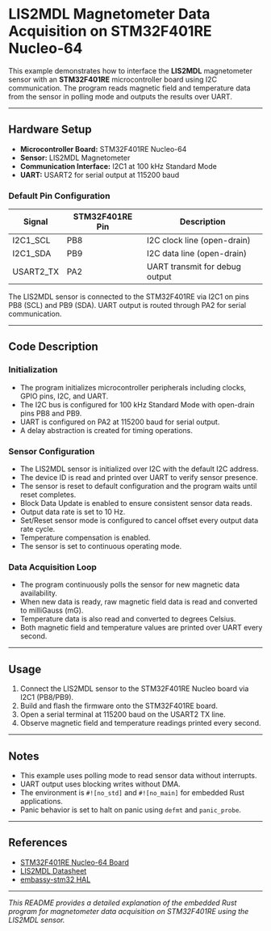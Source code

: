 # LIS2MDL Magnetometer Data Acquisition on STM32F401RE Nucleo-64

This example demonstrates how to interface the **LIS2MDL** magnetometer sensor with an **STM32F401RE** microcontroller board using I2C communication. The program reads magnetic field and temperature data from the sensor in polling mode and outputs the results over UART.

---

## Hardware Setup

- **Microcontroller Board:** STM32F401RE Nucleo-64
- **Sensor:** LIS2MDL Magnetometer
- **Communication Interface:** I2C1 at 100 kHz Standard Mode
- **UART:** USART2 for serial output at 115200 baud

### Default Pin Configuration

| Signal    | STM32F401RE Pin | Description                    |
|-----------|-----------------|--------------------------------|
| I2C1_SCL  | PB8             | I2C clock line (open-drain)   |
| I2C1_SDA  | PB9             | I2C data line (open-drain)    |
| USART2_TX | PA2             | UART transmit for debug output|

The LIS2MDL sensor is connected to the STM32F401RE via I2C1 on pins PB8 (SCL) and PB9 (SDA). UART output is routed through PA2 for serial communication.

---

## Code Description

### Initialization

- The program initializes microcontroller peripherals including clocks, GPIO pins, I2C, and UART.
- The I2C bus is configured for 100 kHz Standard Mode with open-drain pins PB8 and PB9.
- UART is configured on PA2 at 115200 baud for serial output.
- A delay abstraction is created for timing operations.

### Sensor Configuration

- The LIS2MDL sensor is initialized over I2C with the default I2C address.
- The device ID is read and printed over UART to verify sensor presence.
- The sensor is reset to default configuration and the program waits until reset completes.
- Block Data Update is enabled to ensure consistent sensor data reads.
- Output data rate is set to 10 Hz.
- Set/Reset sensor mode is configured to cancel offset every output data rate cycle.
- Temperature compensation is enabled.
- The sensor is set to continuous operating mode.

### Data Acquisition Loop

- The program continuously polls the sensor for new magnetic data availability.
- When new data is ready, raw magnetic field data is read and converted to milliGauss (mG).
- Temperature data is also read and converted to degrees Celsius.
- Both magnetic field and temperature values are printed over UART every second.

---

## Usage

1. Connect the LIS2MDL sensor to the STM32F401RE Nucleo board via I2C1 (PB8/PB9).
2. Build and flash the firmware onto the STM32F401RE board.
3. Open a serial terminal at 115200 baud on the USART2 TX line.
4. Observe magnetic field and temperature readings printed every second.

---

## Notes

- This example uses polling mode to read sensor data without interrupts.
- UART output uses blocking writes without DMA.
- The environment is `#![no_std]` and `#![no_main]` for embedded Rust applications.
- Panic behavior is set to halt on panic using `defmt` and `panic_probe`.

---

## References

- [STM32F401RE Nucleo-64 Board](https://www.st.com/en/evaluation-tools/nucleo-f401re.html)
- [LIS2MDL Datasheet](https://www.st.com/resource/en/datasheet/lis2mdl.pdf)
- [embassy-stm32 HAL](https://docs.rs/embassy-stm32)

---

*This README provides a detailed explanation of the embedded Rust program for magnetometer data acquisition on STM32F401RE using the LIS2MDL sensor.*
